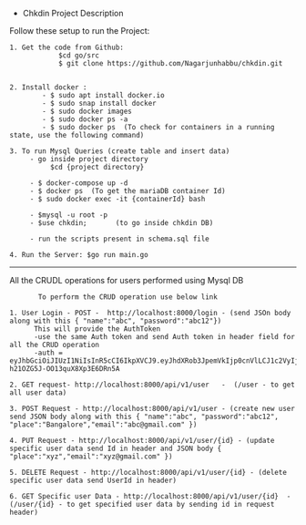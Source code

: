 - Chkdin Project Description

Follow these setup to run the Project:

    1. Get the code from Github: 
                $cd go/src
                $ git clone https://github.com/Nagarjunhabbu/chkdin.git


    2. Install docker :
            - $ sudo apt install docker.io
            - $ sudo snap install docker
            - $ sudo docker images
            - $ sudo docker ps -a
            - $ sudo docker ps  (To check for containers in a running state, use the following command)

    3. To run Mysql Queries (create table and insert data)
         - go inside project directory
              $cd {project directory}
    
         - $ docker-compose up -d
         - $ docker ps  (To get the mariaDB container Id)
         - $ sudo docker exec -it {containerId} bash

         - $mysql -u root -p
         - $use chkdin;       (to go inside chkdin DB)
         
         - run the scripts present in schema.sql file
            
    4. Run the Server: $go run main.go
  
  -------------------------------------------------------------------------------------------------------------------

  All the CRUDL operations for users  performed using Mysql DB

           To perform the CRUD operation use below link

    1. User Login - POST -  http://localhost:8000/login - (send JSOn body along with this { "name":"abc", "password":"abc12"}) 
          This will provide the AuthToken
          -use the same Auth token and send Auth token in header field for all the CRUD operation
          -auth = eyJhbGciOiJIUzI1NiIsInR5cCI6IkpXVCJ9.eyJhdXRob3JpemVkIjp0cnVlLCJ1c2VyIjp7ImlkIjowLCJuYW1lIjoiIiwicGxhY2UiOiIiLCJlbWFpbCI6IiJ9fQ.Cn9ldjHPqFPTMC3-h21OZG5J-OO13quX8Xp3E6DRn5A

    2. GET request- http://localhost:8000/api/v1/user   -  (/user - to get all user data)

    3. POST Request - http://localhost:8000/api/v1/user - (create new user send JSON body along with this { "name":"abc", "password":"abc12",  "place":"Bangalore","email":"abc@gmail.com" })

    4. PUT Request - http://localhost:8000/api/v1/user/{id} - (update specific user data send Id in header and JSON body { "place":"xyz","email":"xyz@gmail.com" })

    5. DELETE Request - http://localhost:8000/api/v1/user/{id} - (delete specific user data send UserId in header)

    6. GET Specific user Data - http://localhost:8000/api/v1/user/{id}  -  (/user/{id} - to get specified user data by sending id in request header)